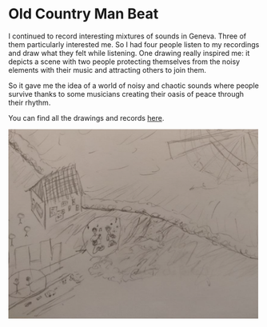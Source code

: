 # Old Country Man Beat

I continued to record interesting mixtures of sounds in Geneva. Three of them particularly interested me. So I had four people listen to my recordings and draw what they felt while listening. One drawing really inspired me: it depicts a scene with two people protecting themselves from the noisy elements with their music and attracting others to join them.

So it gave me the idea of a world of noisy and chaotic sounds where people survive thanks to some musicians creating their oasis of peace through their rhythm.

You can find all the drawings and records [here](../process/observations.md#2022-10-28/29).



<img
  src="images/2022-10-30_partOfDrawings.PNG"
  alt="Rythm Maker"
  style="display: inline-block; margin: 0 auto; width: 500px">

